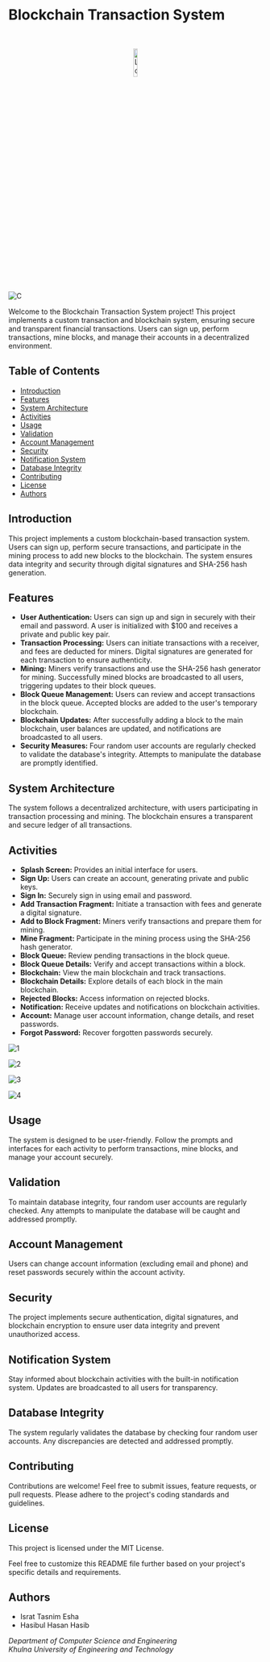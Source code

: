 # Blockchain Transaction System

<br>

<p align="center">
  <img src="![C](https://github.com/IsratTasnimEsha/Blockchain-Based-Transaction-App/assets/88322977/84fbc5e4-958a-4a0e-bd45-53143f068516)" alt="Logo" width="12%">
</p>

![C](https://github.com/IsratTasnimEsha/Blockchain-Based-Transaction-App/assets/88322977/1fc4cc1a-5426-428e-a15e-3cb31e655ea6)


Welcome to the Blockchain Transaction System project! This project implements a custom transaction and blockchain system, ensuring secure and transparent financial transactions. Users can sign up, perform transactions, mine blocks, and manage their accounts in a decentralized environment.

## Table of Contents
- [Introduction](#introduction)
- [Features](#features)
- [System Architecture](#system-architecture)
- [Activities](#activities)
- [Usage](#usage)
- [Validation](#validation)
- [Account Management](#account-management)
- [Security](#security)
- [Notification System](#notification-system)
- [Database Integrity](#database-integrity)
- [Contributing](#contributing)
- [License](#license)
- [Authors](#authors)

## Introduction
This project implements a custom blockchain-based transaction system. Users can sign up, perform secure transactions, and participate in the mining process to add new blocks to the blockchain. The system ensures data integrity and security through digital signatures and SHA-256 hash generation.

## Features
- **User Authentication:** Users can sign up and sign in securely with their email and password. A user is initialized with $100 and receives a private and public key pair.
- **Transaction Processing:** Users can initiate transactions with a receiver, and fees are deducted for miners. Digital signatures are generated for each transaction to ensure authenticity.
- **Mining:** Miners verify transactions and use the SHA-256 hash generator for mining. Successfully mined blocks are broadcasted to all users, triggering updates to their block queues.
- **Block Queue Management:** Users can review and accept transactions in the block queue. Accepted blocks are added to the user's temporary blockchain.
- **Blockchain Updates:** After successfully adding a block to the main blockchain, user balances are updated, and notifications are broadcasted to all users.
- **Security Measures:** Four random user accounts are regularly checked to validate the database's integrity. Attempts to manipulate the database are promptly identified.

## System Architecture
The system follows a decentralized architecture, with users participating in transaction processing and mining. The blockchain ensures a transparent and secure ledger of all transactions.

## Activities
- **Splash Screen:** Provides an initial interface for users.
- **Sign Up:** Users can create an account, generating private and public keys.
- **Sign In:** Securely sign in using email and password.
- **Add Transaction Fragment:** Initiate a transaction with fees and generate a digital signature.
- **Add to Block Fragment:** Miners verify transactions and prepare them for mining.
- **Mine Fragment:** Participate in the mining process using the SHA-256 hash generator.
- **Block Queue:** Review pending transactions in the block queue.
- **Block Queue Details:** Verify and accept transactions within a block.
- **Blockchain:** View the main blockchain and track transactions.
- **Blockchain Details:** Explore details of each block in the main blockchain.
- **Rejected Blocks:** Access information on rejected blocks.
- **Notification:** Receive updates and notifications on blockchain activities.
- **Account:** Manage user account information, change details, and reset passwords.
- **Forgot Password:** Recover forgotten passwords securely.

![1](https://github.com/IsratTasnimEsha/Blockchain-Based-Transaction-App/assets/88322977/0a977ef0-5c6d-4e0c-8fbf-eab9136b96ea)

![2](https://github.com/IsratTasnimEsha/Blockchain-Based-Transaction-App/assets/88322977/8414a708-d63b-41c4-984a-83201c333419)

![3](https://github.com/IsratTasnimEsha/Blockchain-Based-Transaction-App/assets/88322977/4d28ff36-bad8-4d4e-8c0f-a3f6df85a1f8)

![4](https://github.com/IsratTasnimEsha/Blockchain-Based-Transaction-App/assets/88322977/a9ad05e1-1b6a-4ede-ab2e-7cc188013ab2)

## Usage
The system is designed to be user-friendly. Follow the prompts and interfaces for each activity to perform transactions, mine blocks, and manage your account securely.

## Validation
To maintain database integrity, four random user accounts are regularly checked. Any attempts to manipulate the database will be caught and addressed promptly.

## Account Management
Users can change account information (excluding email and phone) and reset passwords securely within the account activity.

## Security
The project implements secure authentication, digital signatures, and blockchain encryption to ensure user data integrity and prevent unauthorized access.

## Notification System
Stay informed about blockchain activities with the built-in notification system. Updates are broadcasted to all users for transparency.

## Database Integrity
The system regularly validates the database by checking four random user accounts. Any discrepancies are detected and addressed promptly.

## Contributing
Contributions are welcome! Feel free to submit issues, feature requests, or pull requests. Please adhere to the project's coding standards and guidelines.

## License
This project is licensed under the MIT License.

Feel free to customize this README file further based on your project's specific details and requirements.

## Authors

- Israt Tasnim Esha
- Hasibul Hasan Hasib

*Department of Computer Science and Engineering*  
*Khulna University of Engineering and Technology*
